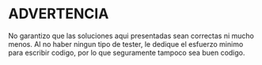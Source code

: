 # ADVERTENCIA

No garantizo que las soluciones aqui presentadas sean correctas ni mucho menos. Al no haber ningun tipo de tester, le dedique el esfuerzo minimo para escribir codigo, por lo que seguramente tampoco sea buen codigo.